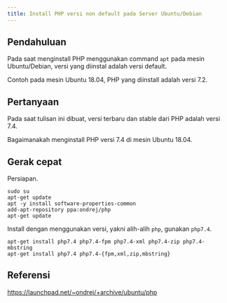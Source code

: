 ```yaml
---
title: Install PHP versi non default pada Server Ubuntu/Debian
---
```


## Pendahuluan

Pada saat menginstall PHP menggunakan command `apt` pada mesin Ubuntu/Debian, versi yang diinstal adalah versi default.

Contoh pada mesin Ubuntu 18.04, PHP yang diinstall adalah versi 7.2.

## Pertanyaan 

Pada saat tulisan ini dibuat, versi terbaru dan stable dari PHP adalah versi 7.4.

Bagaimanakah menginstall PHP versi 7.4 di mesin Ubuntu 18.04.

## Gerak cepat

Persiapan.

```
sudo su
apt-get update
apt -y install software-properties-common
add-apt-repository ppa:ondrej/php
apt-get update
```

Install dengan menggunakan versi, yakni alih-alih `php`, gunakan `php7.4`.

```
apt-get install php7.4 php7.4-fpm php7.4-xml php7.4-zip php7.4-mbstring
apt-get install php7.4 php7.4-{fpm,xml,zip,mbstring}
```

## Referensi

https://launchpad.net/~ondrej/+archive/ubuntu/php
